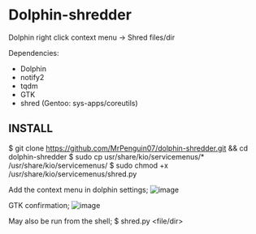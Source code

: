 # Dolphin-shredder
Dolphin right click context menu -> Shred files/dir

Dependencies: 
- Dolphin
- notify2
- tqdm
- GTK
- shred (Gentoo: sys-apps/coreutils)

## INSTALL
$ git clone https://github.com/MrPenguin07/dolphin-shredder.git && cd dolphin-shredder
$ sudo cp usr/share/kio/servicemenus/* /usr/share/kio/servicemenus/
$ sudo chmod +x /usr/share/kio/servicemenus/shred.py

Add the context menu in dolphin settings;
![image](https://github.com/MrPenguin07/dolphin-shredder/assets/127086564/505c97c7-68d0-4bd8-8b23-ea14f575a244)

GTK confirmation;
![image](https://github.com/MrPenguin07/dolphin-shredder/assets/127086564/fff57eb0-093f-479a-8999-6eff431f463d)

May also be run from the shell;
$ shred.py <file/dir>
